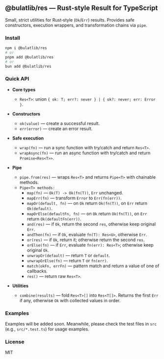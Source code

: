 ## @bulatlib/res — Rust‑style Result for TypeScript

Small, strict utilities for Rust‑style (`Ok`/`Err`) results. Provides safe constructors, execution wrappers, and transformation chains via `pipe`.

### Install

```bash
npm i @bulatlib/res
# or
pnpm add @bulatlib/res
# or
bun add @bulatlib/res
```

### Quick API

- **Core types**
  - `Res<T>`: union `{ ok: T; err?: never } | { ok?: never; err: Error }`.

- **Constructors**
  - `ok(value)` — create a successful result.
  - `err(error)` — create an error result.

- **Safe execution**
  - `wrap(fn)` — run a sync function with try/catch and return `Res<T>`.
  - `wrapAsync(fn)` — run an async function with try/catch and return `Promise<Res<T>>`.

- **Pipe**
  - `pipe.from(res)` — wraps `Res<T>` and returns `Pipe<T>` with chainable methods.
  - `Pipe<T> methods:`
    - `map(fn)` — `Ok(T) -> Ok(fn(T))`, `Err` unchanged.
    - `mapErr(fn)` — transform `Error` to `Err(fn(err))`.
    - `mapOr(default, fn)` — on `Ok` return `Ok(fn(T))`, on `Err` return `Ok(default)`.
    - `mapOrElse(defaultFn, fn)` — on `Ok` return `Ok(fn(T))`, on `Err` return `Ok(defaultFn(err))`.
    - `and(res)` — if `Ok`, return the second `res`, otherwise keep original `Err`.
    - `andThen(fn)` — if `Ok`, evaluate `fn(T): Res<U>`, otherwise `Err`.
    - `or(res)` — if `Ok`, return it; otherwise return the second `res`.
    - `orElse(fn)` — if `Err`, evaluate `fn(err): Res<T>`; otherwise keep original `Ok`.
    - `unwrapOr(default)` — return `T` or `default`.
    - `unwrapOrElse(fn)` — return `T` or `fn(err)`.
    - `match(okFn, errFn)` — pattern match and return a value of one of callbacks.
    - `res()` — return raw `Res<T>`.

- **Utilities**
  - `combine(results)` — fold `Res<T>[]` into `Res<T[]>`. Returns the first `Err` if any, otherwise `Ok` with collected values in order.

### Examples

Examples will be added soon. Meanwhile, please check the test files in `src` (e.g., `src/*.test.ts`) for usage examples.

### License

MIT

